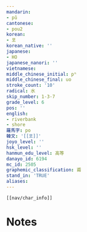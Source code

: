 ```yaml
---
mandarin:
- pǔ
cantonese:
- pou2
korean:
- 포
korean_native: ''
japanese:
- HO
japanese_nanori: ''
vietnamese:
middle_chinese_initial: pʰ
middle_chinese_final: uo
stroke_count: '10'
radical: 水
skip_number: 1-3-7
grade_level: 6
pos: ''
english:
- riverbank
- shore
羅馬字: po
韓文: '[[포]]'
joyo_level: ''
hsk_level: ''
hanmun_edu_level: 高等
danayo_id: 6194
mc_id: 2505
graphemic_classification: 甫
stand_in: 'TRUE'
aliases:
---
```

```meta-bind-embed
[[nav/char_info]]
```

# Notes
